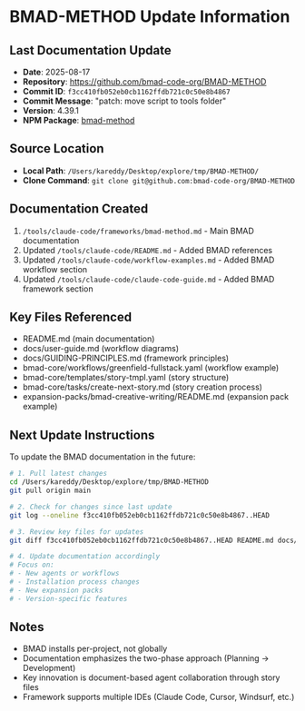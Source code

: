 # BMAD-METHOD Update Information

## Last Documentation Update
- **Date**: 2025-08-17
- **Repository**: https://github.com/bmad-code-org/BMAD-METHOD
- **Commit ID**: `f3cc410fb052eb0cb1162ffdb721c0c50e8b4867`
- **Commit Message**: "patch: move script to tools folder"
- **Version**: 4.39.1
- **NPM Package**: [bmad-method](https://www.npmjs.com/package/bmad-method)

## Source Location
- **Local Path**: `/Users/kareddy/Desktop/explore/tmp/BMAD-METHOD/`
- **Clone Command**: `git clone git@github.com:bmad-code-org/BMAD-METHOD`

## Documentation Created
1. `/tools/claude-code/frameworks/bmad-method.md` - Main BMAD documentation
2. Updated `/tools/claude-code/README.md` - Added BMAD references
3. Updated `/tools/claude-code/workflow-examples.md` - Added BMAD workflow section
4. Updated `/tools/claude-code/claude-code-guide.md` - Added BMAD framework section

## Key Files Referenced
- README.md (main documentation)
- docs/user-guide.md (workflow diagrams)
- docs/GUIDING-PRINCIPLES.md (framework principles)
- bmad-core/workflows/greenfield-fullstack.yaml (workflow example)
- bmad-core/templates/story-tmpl.yaml (story structure)
- bmad-core/tasks/create-next-story.md (story creation process)
- expansion-packs/bmad-creative-writing/README.md (expansion pack example)

## Next Update Instructions
To update the BMAD documentation in the future:

```bash
# 1. Pull latest changes
cd /Users/kareddy/Desktop/explore/tmp/BMAD-METHOD
git pull origin main

# 2. Check for changes since last update
git log --oneline f3cc410fb052eb0cb1162ffdb721c0c50e8b4867..HEAD

# 3. Review key files for updates
git diff f3cc410fb052eb0cb1162ffdb721c0c50e8b4867..HEAD README.md docs/user-guide.md

# 4. Update documentation accordingly
# Focus on:
# - New agents or workflows
# - Installation process changes
# - New expansion packs
# - Version-specific features
```

## Notes
- BMAD installs per-project, not globally
- Documentation emphasizes the two-phase approach (Planning → Development)
- Key innovation is document-based agent collaboration through story files
- Framework supports multiple IDEs (Claude Code, Cursor, Windsurf, etc.)